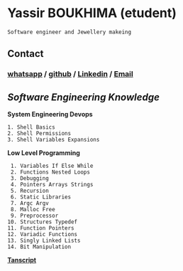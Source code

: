 # Yassir BOUKHIMA (etudent)
    Software engineer and Jewellery makeing

## Contact 

### [whatsapp](https://wa.me/qr/3OLKW7HQ75IRH1) / [github](https://github.com/Art-OF-Work/) / [Linkedin]() / [Email](Yassirboukhima.00@gmail.com)

## *Software Engineering Knowledge*

**System Engineering Devops**

    1. Shell Basics
    2. Shell Permissions
    3. Shell Variables Expansions

**Low Level Programming**

     1. Variables If Else While
     2. Functions Nested Loops
     3. Debugging
     4. Pointers Arrays Strings
     5. Recursion
     6. Static Libraries
     7. Argc Argv
     8. Malloc Free
     9. Preprocessor
    10. Structures Typedef
    11. Function Pointers
    12. Variadic Functions
    13. Singly Linked Lists
    14. Bit Manipulation


 [**Tanscript**](https://github.com/Art-OF-Work/About-me/blob/main/Yassir%20Boukhima.pdf)


